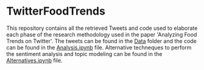 # TwitterFoodTrends
This repository contains all the retrieved Tweets and code used to elaborate each phase of the research methodology used in the paper 'Analyzing Food Trends on Twitter'.
The tweets can be found in the [Data](Data) folder and the code can be found in the [Analysis.ipynb](Analysis.ipynb) file. Alternative techneques to perform the sentiment analysis and topic modeling can be found in the [Alternatives.ipynb](Alternatives.ipynb) file. 
